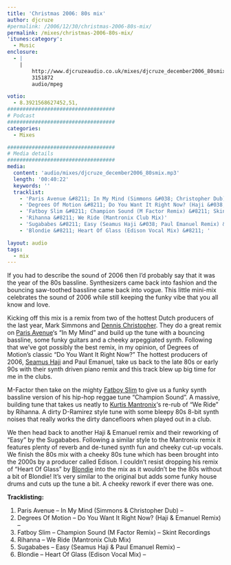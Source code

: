 ```yaml
---
title: 'Christmas 2006: 80s mix'
author: djcruze
#permalink: /2006/12/30/christmas-2006-80s-mix/
permalink: /mixes/christmas-2006-80s-mix/
'itunes:category':
  - Music
enclosure:
  - |
    |
        http://www.djcruzeaudio.co.uk/mixes/djcruze_december2006_80smix.mp3
        3151872
        audio/mpeg

votio:
  - 8.3921568627452,51,
###################################
# Podcast
###################################
categories:
  - Mixes

###################################
# Media details
###################################
media:
  content: 'audio/mixes/djcruze_december2006_80smix.mp3'
  length: '00:40:22'
  keywords: ''
  tracklist:
    - 'Paris Avenue &#8211; In My Mind (Simmons &#038; Christopher Dub) &#8211; '
    - 'Degrees Of Motion &#8211; Do You Want It Right Now? (Haji &#038; Emanuel Remix) &#8211; '
    - 'Fatboy Slim &#8211; Champion Sound (M Factor Remix) &#8211; Skint Recordings'
    - 'Rihanna &#8211; We Ride (Mantronix Club Mix)'
    - 'Sugababes &#8211; Easy (Seamus Haji &#038; Paul Emanuel Remix) &#8211; '
    - 'Blondie &#8211; Heart Of Glass (Edison Vocal Mix) &#8211; '

layout: audio
tags:
  - mix
---
```


If you had to describe the sound of 2006 then I&#8217;d probably say that it was the year of the 80s bassline. Synthesizers came back into fashion and the bouncing saw-toothed bassline came back into vogue. This little mini-mix celebrates the sound of 2006 while still keeping the funky vibe that you all know and love.

Kicking off this mix is a remix from two of the hottest Dutch producers of the last year, Mark Simmons and [Dennis Christopher][1]. They do a great remix on [Paris Avenue][2]&#8216;s &#8220;In My Mind&#8221; and build up the tune with a bouncing bassline, some funky guitars and a cheeky arpeggiated synth. Following that we&#8217;ve got possibly the best remix, in my opinion, of Degrees of Motion&#8217;s classic &#8220;Do You Want It Right Now?&#8221; The hottest producers of 2006, [Seamus Haji][3] and Paul Emanuel, take us back to the late 80s or early 90s with their synth driven piano remix and this track blew up big time for me in the clubs.

M-Factor then take on the mighty [Fatboy Slim][4] to give us a funky synth bassline version of his hip-hop reggae tune &#8220;Champion Sound&#8221;. A massive, building tune that takes us neatly to [Kurtis Mantronix][5]&#8216;s re-rub of &#8220;We Ride&#8221; by Rihanna. A dirty D-Ramirez style tune with some bleepy 80s 8-bit synth noises that really works the dirty dancefloors when played out in a club.

We then head back to another Haji &#038; Emanuel remix and their reworking of &#8220;Easy&#8221; by the Sugababes. Following a similar style to the Mantronix remix it features plenty of reverb and de-tuned synth fun and cheeky cut-up vocals. We finish the 80s mix with a cheeky 80s tune which has been brought into the 2000s by a producer called Edison. I couldn&#8217;t resist dropping his remix of &#8220;Heart Of Glass&#8221; by [Blondie][6] into the mix as it wouldn&#8217;t be the 80s without a bit of Blondie! It&#8217;s very similar to the original but adds some funky house drums and cuts up the tune a bit. A cheeky rework if ever there was one.

**Tracklisting:**

1. Paris Avenue &#8211; In My Mind (Simmons &#038; Christopher Dub) &#8211;
2. Degrees Of Motion &#8211; Do You Want It Right Now? (Haji &#038; Emanuel Remix) &#8211;
3. Fatboy Slim &#8211; Champion Sound (M Factor Remix) &#8211; Skint Recordings
4. Rihanna &#8211; We Ride (Mantronix Club Mix)
5. Sugababes &#8211; Easy (Seamus Haji &#038; Paul Emanuel Remix) &#8211;
6. Blondie &#8211; Heart Of Glass (Edison Vocal Mix) &#8211;

<div style="clear:both;">
</div>

[1]: http://www.dennischristopher.com/
[2]: http://www.parisavenue.be/
[3]: http://www.biglovemusic.co.uk/
[4]: http://www.fatboyslim.net/
[5]: http://www.discogs.com/artist/Mantronix
[6]: http://www.blondie.net/
